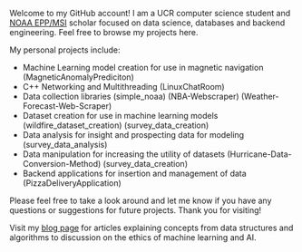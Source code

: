 
<!---
DevinRShaw/DevinRShaw is a ✨ special ✨ repository because its `README.md` (this file) appears on your GitHub profile.
You can click the Preview link to take a look at your changes.
--->
Welcome to my GitHub account! I am a UCR computer science student and [NOAA EPP/MSI](https://www.noaa.gov/office-education/epp-msi) scholar focused on data science, databases and backend engineering. Feel free to browse my projects here. 



My personal projects include:
- Machine Learning model creation for use in magnetic navigation (MagneticAnomalyPrediciton) 
- C++ Networking and Multithreading (LinuxChatRoom)
- Data collection libraries (simple_noaa) (NBA-Webscraper) (Weather-Forecast-Web-Scraper)
- Dataset creation for use in machine learning models (wildfire_dataset_creation) (survey_data_creation)
- Data analysis for insight and prospecting data for modeling (survey_data_analysis)
- Data manipulation for increasing the utility of datasets (Hurricane-Data-Conversion-Method) (survey_data_creation)
- Backend applications for insertion and management of data (PizzaDeliveryApplication)


Please feel free to take a look around and let me know if you have any questions or suggestions for future projects. Thank you for visiting!

Visit my [blog page](https://medium.com/@devinrshaw) for articles explaining concepts from data structures and algorithms to discussion on the ethics of machine learning and AI.

